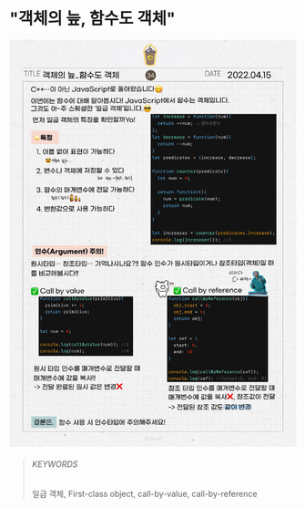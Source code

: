 # "객체의 늪, 함수도 객체"

![34](images/34.png)

> ###### KEYWORDS
>
> 일급 객체, First-class object, call-by-value, call-by-reference
